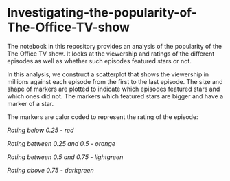 # Investigating-the-popularity-of-The-Office-TV-show
The notebook in this repository provides an analysis of the popularity of the The Office TV show. It looks at the viewership and ratings of the different episodes as well as whether such episodes featured stars or not.

In this analysis, we construct a scatterplot that shows the viewership in millions against each episode from the first to the last episode. The size and shape of markers are plotted to indicate which episodes featured stars and which ones did not. The markers which featured stars are bigger and have a marker of a star. 

The markers are calor coded to represent the rating of the episode:

*Rating below 0.25 - red*

*Rating between 0.25 and 0.5 - orange*

*Rating between 0.5 and 0.75 - lightgreen*

*Rating above 0.75 - darkgreen*
